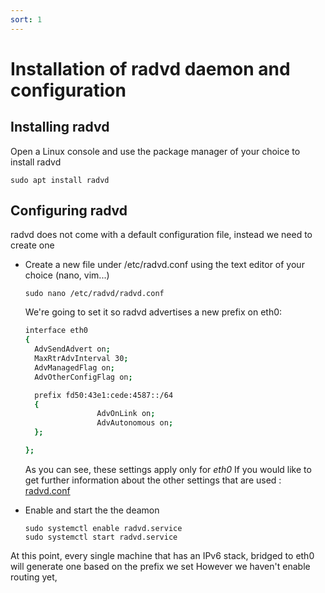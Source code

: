 ```yaml
---
sort: 1
---
```


# Installation of radvd daemon and configuration

## Installing radvd
Open a Linux console and use the package manager of your choice to install radvd
``` console
sudo apt install radvd
```

## Configuring radvd
radvd does not come with a default configuration file, instead we need to create one

- Create a new file under /etc/radvd.conf using the text editor of your choice (nano, vim...)
  ```console 
  sudo nano /etc/radvd/radvd.conf
  ```

  We're going to set it so radvd advertises a new prefix on eth0:
  ``` sh
  interface eth0
  {
    AdvSendAdvert on; 
    MaxRtrAdvInterval 30; 
    AdvManagedFlag on; 
    AdvOtherConfigFlag on;

    prefix fd50:43e1:cede:4587::/64
    {
                  AdvOnLink on;
                  AdvAutonomous on;
    };

  };
  ```
  As you can see, these settings apply only for *eth0*
  If you would like to get further information about the other settings that are used : [radvd.conf](https://linux.die.net/man/5/radvd.conf)

- Enable and start the the deamon
  ```console
  sudo systemctl enable radvd.service
  sudo systemctl start radvd.service
  ```

At this point, every single machine that has an IPv6 stack, bridged to eth0 will generate one based on the prefix we set
However we haven't enable routing yet, 
